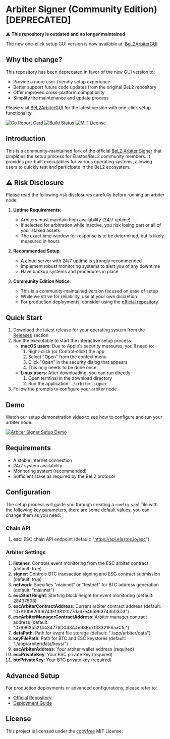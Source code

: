 # Arbiter Signer (Community Edition) [DEPRECATED]

⚠️ **This repository is outdated and no longer maintained**

The new one-click setup GUI version is now available at: [BeL2ArbiterGUI](https://github.com/yujingr/BeL2ArbiterGUI)

## Why the change?

This repository has been deprecated in favor of the new GUI version to:

- Provide a more user-friendly setup experience
- Better support future code updates from the original BeL2 repository
- Offer improved cross-platform compatibility
- Simplify the maintenance and update process

Please visit [BeL2ArbiterGUI](https://github.com/yujingr/BeL2ArbiterGUI) for the latest version with one-click setup functionality.

[![Go Report Card](https://goreportcard.com/badge/github.com/yujingr/Arbiter_Signer)](https://goreportcard.com/report/github.com/yujingr/Arbiter_Signer)
[![Build Status](https://github.com/yujingr/Arbiter_Signer/workflows/Build%20and%20Test/badge.svg)](https://github.com/yujingr/Arbiter_Signer/actions)
[![MIT License](https://img.shields.io/badge/license-MIT-blue.svg)](http://copyfree.org)

## Introduction

This is a community-maintained fork of the official [BeL2 Arbiter Signer](https://github.com/BeL2Labs/Arbiter_Signer) that simplifies the setup process for Elastos/BeL2 community members. It provides pre-built executables for various operating systems, allowing users to quickly test and participate in the BeL2 ecosystem.

## ⚠️ Risk Disclosure

Please read the following risk disclosures carefully before running an arbiter node:

1. **Uptime Requirements**:

   - Arbiters must maintain high availability (24/7 uptime)
   - If selected for arbitration while inactive, you risk losing part or all of your staked assets
   - The exact time window for response is to be determined, but is likely measured in hours

2. **Recommended Setup**:

   - A cloud server with 24/7 uptime is strongly recommended
   - Implement robust monitoring systems to alert you of any downtime
   - Have backup systems and procedures in place

3. **Community Edition Notice**:
   - This is a community-maintained version focused on ease of setup
   - While we strive for reliability, use at your own discretion
   - For production deployments, consider using the [official repository](https://github.com/BeL2Labs/Arbiter_Signer)

## Quick Start

1. Download the latest release for your operating system from the [Releases](https://github.com/yujingr/Arbiter_Signer/releases) section
2. Run the executable to start the interactive setup process
   - **macOS users**: Due to Apple's security measures, you'll need to:
     1. Right-click (or Control-click) the app
     2. Select "Open" from the context menu
     3. Click "Open" in the security dialog that appears
     4. This only needs to be done once
   - **Linux users**: After downloading, you can run directly:
     1. Open terminal in the download directory
     2. Run the application: `./arbiter-signer`
3. Follow the prompts to configure your arbiter node

## Demo

Watch our setup demonstration video to see how to configure and run your arbiter node:

[![Arbiter Signer Setup Demo](https://img.youtube.com/vi/VYMq8LSK0iI/0.jpg)](https://youtu.be/VYMq8LSK0iI)

## Requirements

- A stable internet connection
- 24/7 system availability
- Monitoring system (recommended)
- Sufficient stake as required by the BeL2 protocol

## Configuration

The setup process will guide you through creating a `config.yaml` file with the following key parameters, there are some default values, you can change them as you need:

### Chain API

1. **esc**: ESC chain API endpoint (default: "https://api.elastos.io/esc")

### Arbiter Settings

1. **listener**: Controls event monitoring from the ESC arbiter contract (default: true)
2. **signer**: Controls BTC transaction signing and ESC contract submission (default: true)
3. **network**: Specifies "mainnet" or "testnet" for BTC address generation (default: "mainnet")
4. **escStartHeight**: Starting block height for event monitoring (default: 28437808)
5. **escArbiterContractAddress**: Current arbiter contract address (default: "0xA10b92006743Ef3B12077da67e465963743b03D3")
6. **escArbiterManagerContractAddress**: Arbiter manager contract address (default: "0x9963b5214434776D043A4e98Bc7f33321F6aaCfc")
7. **dataPath**: Path for event file storage (default: "./app/arbiter/data")
8. **keyFilePath**: Path for BTC and ESC keystores (default: "./app/arbiter/data/keys/")
9. **escArbiterAddress**: Your arbiter wallet address (required)
10. **escPrivateKey**: Your ESC private key (required)
11. **btcPrivateKey**: Your BTC private key (required)

## Advanced Setup

For production deployments or advanced configurations, please refer to:

- [Official Repository](https://github.com/BeL2Labs/Arbiter_Signer)
- [Deployment Guide](https://github.com/BeL2Labs/Arbiter_Signer/blob/main/docs/deploy_loan_arbiter.md)

## License

This project is licensed under the [copyfree](http://copyfree.org) MIT License.
